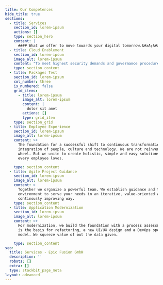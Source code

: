 ```yaml
---
title: Our Competences
hide_title: true
sections:
  - title: Services
    section_id: lorem-ipsum
    actions: []
    type: section_hero
    content: |
      #### What we offer to move towards your digital tomorrow.&#xA;&#xA;&#xA;
  - title: Cloud Enablement
    section_id: lorem-ipsum
    image_alt: lorem-ipsum
    content: "To meet highest security demands and governance procedures in a daily changing world are among the most pressing challenges today. We build lasting strategies and the foundation to ensure cloud service enablement.\n\nWe offer several packages to start:\n\n*   Digital Strategy Assessment\n\n*   Modern Workplace Kickstarter\n\n*   Modern Workplace Employee Experience\r\n\n*   Modern Workplace Operation Change\r\n\n*   Windows 10 & Mobile Device Management\n\n<!---->\n\n*   Cloud Security Advisory and Services\n\n<!---->\n\n*   Distributed #workanywhere Assessment\n"
    type: section_content
  - title: Packages Test
    section_id: lorem-ipsum
    col_number: three
    is_numbered: false
    grid_items:
      - title: lorem-ipsum
        image_alt: lorem-ipsum
        content: |
          dolor sit amet
        actions: []
        type: grid_item
    type: section_grid
  - title: Employee Experience
    section_id: lorem-ipsum
    image_alt: lorem-ipsum
    content: >+
      The foundation for a successful shift to continuous transformation is the
      integration of people, culture and technology. We are not reinventing the
      wheel. But we unite to create holistic, simple and easy solutions that
      every employee loves.

    type: section_content
  - title: Agile Project Guidance
    section_id: lorem-ipsum
    image_alt: lorem-ipsum
    content: >
      Together we organize a powerful team. We establish guidance and the ideal
      environment to serve your needs in an iterative, value-oriented and
      continously improving way.
    type: section_content
  - title: Application Modernization
    section_id: lorem-ipsum
    image_alt: lorem-ipsum
    content: >+
      For modernization, we build the foundation with a process assessment. This
      is the basis for refactoring, a new UI/UX design and a DevOps operating
      model. We squeeze value of out the data given.

    type: section_content
seo:
  title: Services - Epic Fusion GmbH
  description: ''
  robots: []
  extra: []
  type: stackbit_page_meta
layout: advanced
---
```

